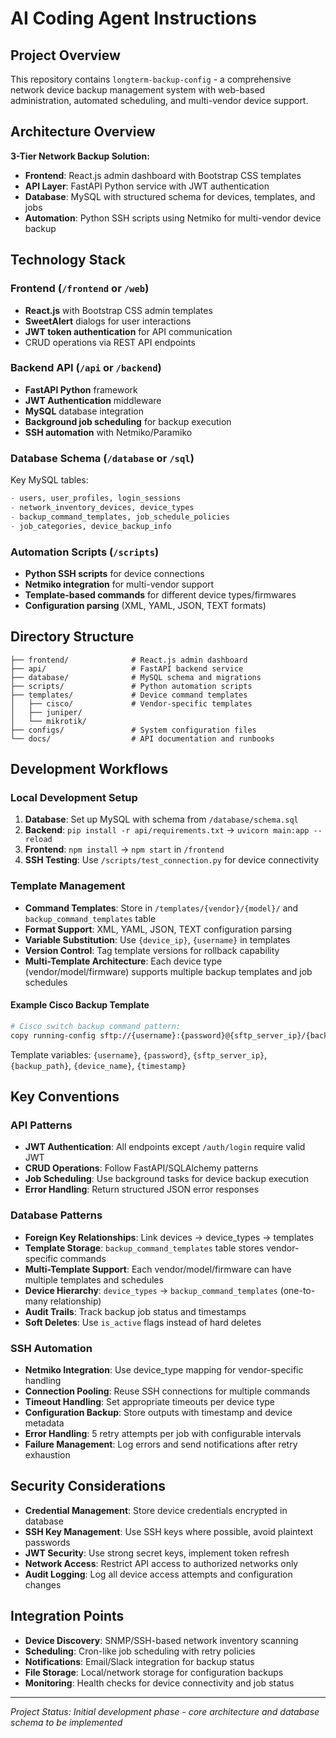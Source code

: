 # AI Coding Agent Instructions

## Project Overview
This repository contains `longterm-backup-config` - a comprehensive network device backup management system with web-based administration, automated scheduling, and multi-vendor device support.

## Architecture Overview
**3-Tier Network Backup Solution:**
- **Frontend**: React.js admin dashboard with Bootstrap CSS templates
- **API Layer**: FastAPI Python service with JWT authentication  
- **Database**: MySQL with structured schema for devices, templates, and jobs
- **Automation**: Python SSH scripts using Netmiko for multi-vendor device backup

## Technology Stack

### Frontend (`/frontend` or `/web`)
- **React.js** with Bootstrap CSS admin templates
- **SweetAlert** dialogs for user interactions
- **JWT token authentication** for API communication
- CRUD operations via REST API endpoints

### Backend API (`/api` or `/backend`) 
- **FastAPI Python** framework
- **JWT Authentication** middleware
- **MySQL** database integration
- **Background job scheduling** for backup execution
- **SSH automation** with Netmiko/Paramiko

### Database Schema (`/database` or `/sql`)
Key MySQL tables:
```sql
- users, user_profiles, login_sessions
- network_inventory_devices, device_types  
- backup_command_templates, job_schedule_policies
- job_categories, device_backup_info
```

### Automation Scripts (`/scripts`)
- **Python SSH scripts** for device connections
- **Netmiko integration** for multi-vendor support
- **Template-based commands** for different device types/firmwares
- **Configuration parsing** (XML, YAML, JSON, TEXT formats)

## Directory Structure
```
├── frontend/              # React.js admin dashboard
├── api/                   # FastAPI backend service
├── database/              # MySQL schema and migrations
├── scripts/               # Python automation scripts
├── templates/             # Device command templates
│   ├── cisco/             # Vendor-specific templates
│   ├── juniper/
│   └── mikrotik/
├── configs/               # System configuration files
└── docs/                  # API documentation and runbooks
```

## Development Workflows

### Local Development Setup
1. **Database**: Set up MySQL with schema from `/database/schema.sql`
2. **Backend**: `pip install -r api/requirements.txt` → `uvicorn main:app --reload`
3. **Frontend**: `npm install` → `npm start` in `/frontend`
4. **SSH Testing**: Use `/scripts/test_connection.py` for device connectivity

### Template Management
- **Command Templates**: Store in `/templates/{vendor}/{model}/` and `backup_command_templates` table
- **Format Support**: XML, YAML, JSON, TEXT configuration parsing
- **Variable Substitution**: Use `{device_ip}`, `{username}` in templates
- **Version Control**: Tag template versions for rollback capability
- **Multi-Template Architecture**: Each device type (vendor/model/firmware) supports multiple backup templates and job schedules

#### Example Cisco Backup Template
```bash
# Cisco switch backup command pattern:
copy running-config sftp://{username}:{password}@{sftp_server_ip}/{backup_path}/{device_name}_{timestamp}.cfg
```
Template variables: `{username}`, `{password}`, `{sftp_server_ip}`, `{backup_path}`, `{device_name}`, `{timestamp}`

## Key Conventions

### API Patterns
- **JWT Authentication**: All endpoints except `/auth/login` require valid JWT
- **CRUD Operations**: Follow FastAPI/SQLAlchemy patterns
- **Job Scheduling**: Use background tasks for device backup execution
- **Error Handling**: Return structured JSON error responses

### Database Patterns  
- **Foreign Key Relationships**: Link devices → device_types → templates
- **Template Storage**: `backup_command_templates` table stores vendor-specific commands
- **Multi-Template Support**: Each vendor/model/firmware can have multiple templates and schedules
- **Device Hierarchy**: `device_types` → `backup_command_templates` (one-to-many relationship)
- **Audit Trails**: Track backup job status and timestamps
- **Soft Deletes**: Use `is_active` flags instead of hard deletes

### SSH Automation
- **Netmiko Integration**: Use device_type mapping for vendor-specific handling
- **Connection Pooling**: Reuse SSH connections for multiple commands
- **Timeout Handling**: Set appropriate timeouts per device type
- **Configuration Backup**: Store outputs with timestamp and device metadata
- **Error Handling**: 5 retry attempts per job with configurable intervals
- **Failure Management**: Log errors and send notifications after retry exhaustion

## Security Considerations
- **Credential Management**: Store device credentials encrypted in database
- **SSH Key Management**: Use SSH keys where possible, avoid plaintext passwords
- **JWT Security**: Use strong secret keys, implement token refresh
- **Network Access**: Restrict API access to authorized networks only
- **Audit Logging**: Log all device access attempts and configuration changes

## Integration Points
- **Device Discovery**: SNMP/SSH-based network inventory scanning
- **Scheduling**: Cron-like job scheduling with retry policies  
- **Notifications**: Email/Slack integration for backup status
- **File Storage**: Local/network storage for configuration backups
- **Monitoring**: Health checks for device connectivity and job status

---
*Project Status: Initial development phase - core architecture and database schema to be implemented*